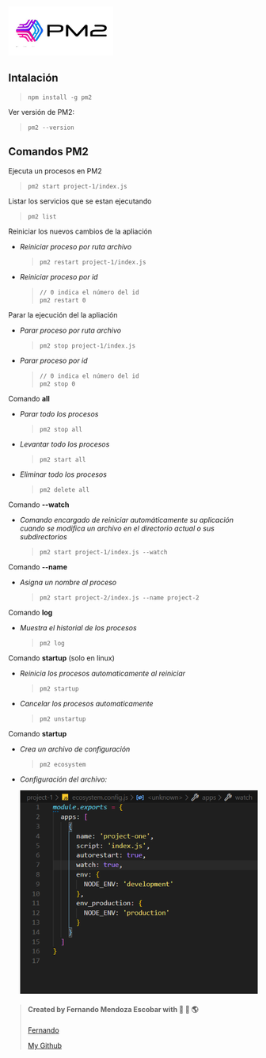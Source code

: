 ![PM2 logo](https://github.com/FernandoMendozaE/ApuntesDesarrollo/blob/master/image/pm2.png)

## Intalación

> ```
> npm install -g pm2
> ```

Ver versión de PM2:

> ```
> pm2 --version
> ```

## Comandos PM2

Ejecuta un procesos en PM2

> ```
> pm2 start project-1/index.js
> ```

Listar los servicios que se estan ejecutando

> ```
> pm2 list
> ```

Reiniciar los nuevos cambios de la apliación

- _Reiniciar proceso por ruta archivo_
  > ```
  > pm2 restart project-1/index.js
  > ```
- _Reiniciar proceso por id_

  > ```
  > // 0 indica el número del id
  > pm2 restart 0
  > ```

Parar la ejecución del la apliación

- _Parar proceso por ruta archivo_
  > ```
  > pm2 stop project-1/index.js
  > ```
- _Parar proceso por id_

  > ```
  > // 0 indica el número del id
  > pm2 stop 0
  > ```

Comando **all**

- _Parar todo los procesos_

  > ```
  > pm2 stop all
  > ```

- _Levantar todo los procesos_

  > ```
  > pm2 start all
  > ```

- _Eliminar todo los procesos_

  > ```
  > pm2 delete all
  > ```

Comando **--watch**

- _Comando encargado de reiniciar automáticamente su aplicación cuando se modifica un archivo en el directorio actual o sus subdirectorios_

  > ```
  > pm2 start project-1/index.js --watch
  > ```

Comando **--name**

- _Asigna un nombre al proceso_

  > ```
  > pm2 start project-2/index.js --name project-2
  > ```

Comando **log**

- _Muestra el historial de los procesos_

  > ```
  > pm2 log
  > ```

Comando **startup** (solo en linux)

- _Reinicia los procesos automaticamente al reiniciar_

  > ```
  > pm2 startup
  > ```

- _Cancelar los procesos automaticamente_

  > ```
  > pm2 unstartup
  > ```

Comando **startup**

- _Crea un archivo de configuración_

  > ```
  > pm2 ecosystem
  > ```

- _Configuración del archivo:_

  ![github](https://github.com/FernandoMendozaE/ApuntesDesarrollo/blob/master/image/ConfiguracionPM2.PNG)

> #### Created by Fernando Mendoza Escobar with :blue_heart: :yellow_heart: :earth_americas:
>
> [Fernando](https://www.facebook.com/fernando.mendozaescobar)
>
> [My Github](https://github.com/FernandoMendozaE)
